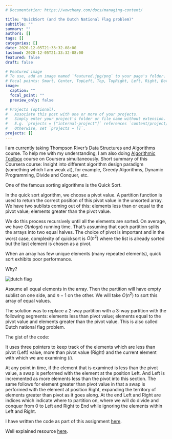 ```yaml
---
# Documentation: https://wowchemy.com/docs/managing-content/

title: "QuickSort (and the Dutch National Flag problem)"
subtitle: ""
summary: ""
authors: []
tags: []
categories: []
date: 2020-12-05T21:33:32-08:00
lastmod: 2020-12-05T21:33:32-08:00
featured: false
draft: false

# Featured image
# To use, add an image named `featured.jpg/png` to your page's folder.
# Focal points: Smart, Center, TopLeft, Top, TopRight, Left, Right, BottomLeft, Bottom, BottomRight.
image:
  caption: ""
  focal_point: ""
  preview_only: false

# Projects (optional).
#   Associate this post with one or more of your projects.
#   Simply enter your project's folder or file name without extension.
#   E.g. `projects = ["internal-project"]` references `content/project/deep-learning/index.md`.
#   Otherwise, set `projects = []`.
projects: []
---
```


I am currently taking Thompson River’s Data Structures and Algorithms course. To help me with my understanding, I am also doing [Algorithmic Toolbox](https://www.coursera.org/learn/algorithmic-toolbox/home/welcome) course on Coursera simultaneously. Short summary of this Coursera course: Insight into different algorithm design paradigm (something which I am weak at), for example, Greedy Algorithms, Dynamic Programming, Divide and Conquer, etc.

One of the famous sorting algorithms is the Quick Sort.

In the quick sort algorithm, we choose a pivot value. A partition function is used to return the correct position of this pivot value in the unsorted array. We have two sublists coming out of this: elements less than or equal to the pivot value; elements greater than the pivot value.

We do this process recursively until all the elements are sorted. On average, we have $O(nlogn)$ running time. That’s assuming that each partition splits the arrays into two equal halves. The choice of pivot is important and in the worst case, complexity of quicksort is $O(n^2)$ where the list is already sorted but the last element is chosen as a pivot.

When an array has few unique elements (many repeated elements), quick sort exhibits poor performance.

Why?

![dutch flag](https://images.unsplash.com/photo-1588680977516-def5c55965be?ixlib=rb-1.2.1&ixid=eyJhcHBfaWQiOjEyMDd9&auto=format&fit=crop&w=668&q=80)

Assume all equal elements in the array. Then the partition will have empty sublist on one side, and $n-1$ on the other. We will take $O(n^2)$ to sort this array of equal values.

The solution was to replace a 2-way partition with a 3-way partition with the following segments: elements less than pivot value; elements equal to the pivot value and elements greater than the pivot value. This is also called Dutch national flag problem.

The gist of the code:

It uses three pointers to keep track of the elements which are less than pivot (Left) value, more than pivot value (Right) and the current element with which we are examining $(i)$.

At any point in time, if the element that is examined is less than the pivot value, a swap is performed with the element at the position Left. And Left is incremented as more elements less than the pivot into this section. The same follows for element greater than pivot value in that a swap is performed with the element at position Right, expanding the territory of elements greater than pivot as it goes along. At the end Left and Right are indices which indicate where to partition on, where we will do divide and conquer from 0 to Left and Right to End while ignoring the elements within Left and Right.

I have written the code as part of this assignment [here](https://github.com/faithghlee/DataStructuresAndAlgorithms/blob/master/QuickSort/Sorting.java).

Well explained resource [here](https://algs4.cs.princeton.edu/23quicksort/). 
